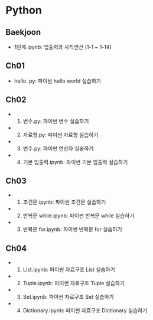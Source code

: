 # Python

## Baekjoon
- 1단계.ipynb: 입출력과 사칙연산 (1-1 ~ 1-14)

## Ch01 
- hello. py: 파이썬 hello world 실습하기

## Ch02
- 1. 변수.py: 파이썬 변수 실습하기
- 2. 자료형.py: 파이썬 자료형 실습하기
- 3. 변수.py: 파이썬 연산자 실습하기
- 4. 기본 입출력.ipynb: 파이썬 기본 입출력 실습하기

## Ch03
- 1. 조건문.ipynb: 파이썬 조건문 실습하기
- 2. 반복문 while.ipynb: 파이썬 반복문 while 실습하기
- 3. 반복문 for.ipynb: 파이썬 반복문 for 실습하기

## Ch04
- 1. List.ipynb: 파이썬 자료구조 List 실습하기
- 2. Tuple.ipynb: 파이썬 자료구조 Tuple 실습하기
- 3. Set.ipynb: 파이썬 자료구조 Set 실습하기
- 4. Dictionary.ipynb: 파이썬 자료구조 Dictionary 실습하기
